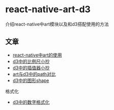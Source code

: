 # react-native-art-d3
介绍react-native中art模块以及和d3搭配使用的方法

## 文章

- [react-native中art的使用](docs/react-native-art.md)
- [d3中的比例尺小抄](docs/d3-scale.md)
- [d3中的插值器小抄](docs/d3-interpolate.md)
- [art与d3中的path对比](docs/d3-art-path.md)
- [d3中的图形shape](docs/d3-shape.md)


格式化

- [d3中的数字格式化](docs/d3-format.md)
